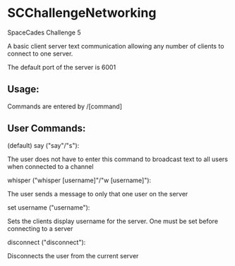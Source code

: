 # SCChallengeNetworking
SpaceCades Challenge 5

A basic client server text communication allowing any number of clients to connect to one server.

The default port of the server is 6001

## Usage:

Commands are entered by /[command]

## User Commands:
(default) say ("say"/"s"):

The user does not have to enter this command to broadcast text to all users when connected to a channel


whisper ("whisper [username]"/"w [username]"):

The user sends a message to only that one user on the server


set username ("username"):

Sets the clients display username for the server. One must be set before connecting to a server
    
disconnect ("disconnect"):

Disconnects the user from the current server
  
